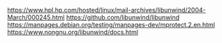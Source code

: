 https://www.hpl.hp.com/hosted/linux/mail-archives/libunwind/2004-March/000245.html
https://github.com/libunwind/libunwind
https://manpages.debian.org/testing/manpages-dev/mprotect.2.en.html
https://www.nongnu.org/libunwind/docs.html
